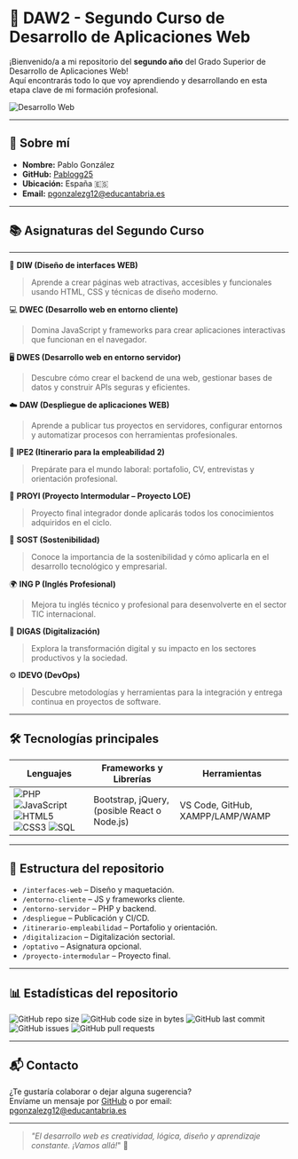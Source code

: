 # 🚀 DAW2 - Segundo Curso de Desarrollo de Aplicaciones Web

¡Bienvenido/a a mi repositorio del **segundo año** del Grado Superior de Desarrollo de Aplicaciones Web!  
Aquí encontrarás todo lo que voy aprendiendo y desarrollando en esta etapa clave de mi formación profesional.

![Desarrollo Web](https://img.shields.io/badge/Desarrollo-Web-blue?style=for-the-badge&logo=javascript)

---

## 👤 Sobre mí

- **Nombre:** Pablo González
- **GitHub:** [Pablogg25](https://github.com/Pablogg25)
- **Ubicación:** España 🇪🇸
- **Email:** pgonzalezg12@educantabria.es

---

## 📚 Asignaturas del Segundo Curso

---

🎨 **DIW (Diseño de interfaces WEB)**
> Aprende a crear páginas web atractivas, accesibles y funcionales usando HTML, CSS y técnicas de diseño moderno.

💻 **DWEC (Desarrollo web en entorno cliente)**
> Domina JavaScript y frameworks para crear aplicaciones interactivas que funcionan en el navegador.

🖥️ **DWES (Desarrollo web en entorno servidor)**
> Descubre cómo crear el backend de una web, gestionar bases de datos y construir APIs seguras y eficientes.

☁️ **DAW (Despliegue de aplicaciones WEB)**
> Aprende a publicar tus proyectos en servidores, configurar entornos y automatizar procesos con herramientas profesionales.

🧭 **IPE2 (Itinerario para la empleabilidad 2)**
> Prepárate para el mundo laboral: portafolio, CV, entrevistas y orientación profesional.

🚩 **PROYI (Proyecto Intermodular – Proyecto LOE)**
> Proyecto final integrador donde aplicarás todos los conocimientos adquiridos en el ciclo.

🌱 **SOST (Sostenibilidad)**
> Conoce la importancia de la sostenibilidad y cómo aplicarla en el desarrollo tecnológico y empresarial.

🌍 **ING P (Inglés Profesional)**
> Mejora tu inglés técnico y profesional para desenvolverte en el sector TIC internacional.

🔗 **DIGAS (Digitalización)**
> Explora la transformación digital y su impacto en los sectores productivos y la sociedad.

⚙️ **IDEVO (DevOps)**
> Descubre metodologías y herramientas para la integración y entrega continua en proyectos de software.

---

## 🛠️ Tecnologías principales

| Lenguajes                       | Frameworks y Librerías | Herramientas         |
|----------------------------------|------------------------|----------------------|
| ![PHP](https://img.shields.io/badge/PHP-777BB4?logo=php&logoColor=white) ![JavaScript](https://img.shields.io/badge/JavaScript-F7DF1E?logo=javascript&logoColor=black) ![HTML5](https://img.shields.io/badge/HTML5-E34F26?logo=html5&logoColor=white) ![CSS3](https://img.shields.io/badge/CSS3-1572B6?logo=css3&logoColor=white) ![SQL](https://img.shields.io/badge/SQL-4479A1?logo=mysql&logoColor=white) | Bootstrap, jQuery, (posible React o Node.js) | VS Code, GitHub, XAMPP/LAMP/WAMP |

---

## 📂 Estructura del repositorio

- `/interfaces-web` – Diseño y maquetación.
- `/entorno-cliente` – JS y frameworks cliente.
- `/entorno-servidor` – PHP y backend.
- `/despliegue` – Publicación y CI/CD.
- `/itinerario-empleabilidad` – Portafolio y orientación.
- `/digitalizacion` – Digitalización sectorial.
- `/optativo` – Asignatura opcional.
- `/proyecto-intermodular` – Proyecto final.

---

## 📊 Estadísticas del repositorio

![GitHub repo size](https://img.shields.io/github/repo-size/Pablogg25/DAW2?color=brightgreen)
![GitHub code size in bytes](https://img.shields.io/github/languages/code-size/Pablogg25/DAW2?color=blue)
![GitHub last commit](https://img.shields.io/github/last-commit/Pablogg25/DAW2?color=orange)
![GitHub issues](https://img.shields.io/github/issues/Pablogg25/DAW2?color=yellow)
![GitHub pull requests](https://img.shields.io/github/issues-pr/Pablogg25/DAW2?color=purple)

---

## 📬 Contacto

¿Te gustaría colaborar o dejar alguna sugerencia?  
Envíame un mensaje por [GitHub](https://github.com/Pablogg25) o por email: pgonzalezg12@educantabria.es

---

> _"El desarrollo web es creatividad, lógica, diseño y aprendizaje constante. ¡Vamos allá!_" 🚀
